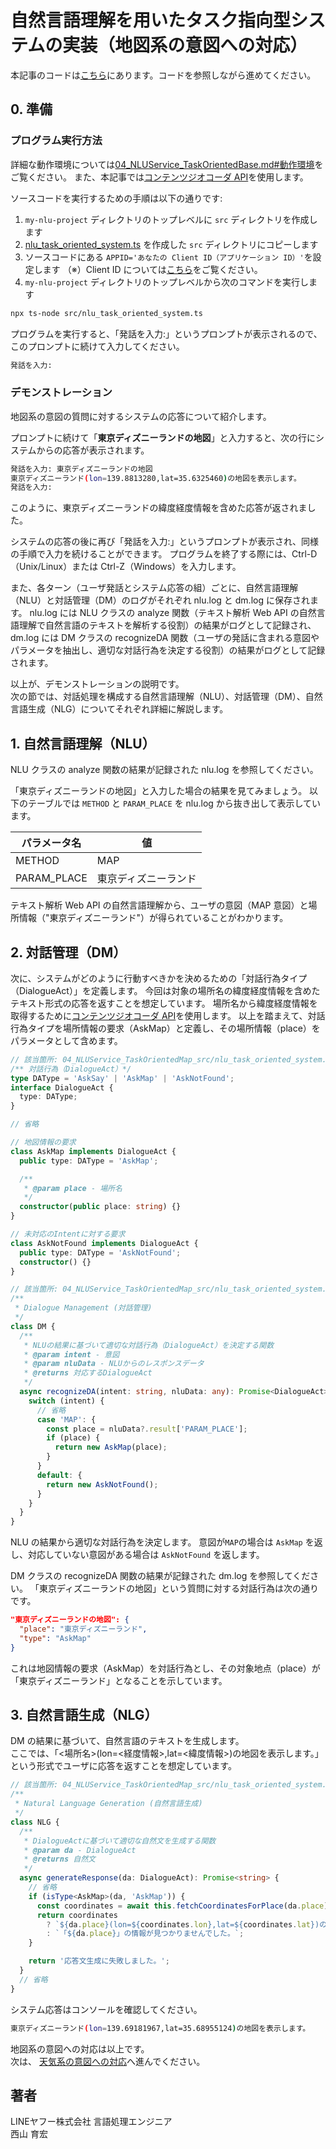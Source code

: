 # 自然言語理解を用いたタスク指向型システムの実装（地図系の意図への対応）

本記事のコードは[こちら](./04_NLUService_TaskOrientedMap_src/nlu_task_oriented_system.ts)にあります。コードを参照しながら進めてください。

## 0. 準備

### プログラム実行方法

詳細な動作環境については[04_NLUService_TaskOrientedBase.md#動作環境](./04_NLUService_TaskOrientedBase.md#動作環境)をご覧ください。
また、本記事では[コンテンツジオコーダ API](https://developer.yahoo.co.jp/webapi/map/openlocalplatform/v1/contentsgeocoder.html)を使用します。

ソースコードを実行するための手順は以下の通りです:

1. `my-nlu-project` ディレクトリのトップレベルに `src` ディレクトリを作成します
2. [nlu_task_oriented_system.ts](./04_NLUService_TaskOrientedMap_src/nlu_task_oriented_system.ts) を作成した `src` ディレクトリにコピーします
3. ソースコードにある `APPID='あなたの Client ID（アプリケーション ID）'`を設定します （※）Client ID については[こちら](../02_API_Specifications/00_Overview.md#client-id%E3%82%A2%E3%83%97%E3%83%AA%E3%82%B1%E3%83%BC%E3%82%B7%E3%83%A7%E3%83%B3id)をご覧ください。
4. `my-nlu-project` ディレクトリのトップレベルから次のコマンドを実行します

```bash
npx ts-node src/nlu_task_oriented_system.ts
```

プログラムを実行すると、「発話を入力:」というプロンプトが表示されるので、このプロンプトに続けて入力してください。

```bash
発話を入力:
```

### デモンストレーション

地図系の意図の質問に対するシステムの応答について紹介します。

プロンプトに続けて「**東京ディズニーランドの地図**」と入力すると、次の行にシステムからの応答が表示されます。

```bash
発話を入力: 東京ディズニーランドの地図
東京ディズニーランド(lon=139.8813280,lat=35.6325460)の地図を表示します。
発話を入力:
```

このように、東京ディズニーランドの緯度経度情報を含めた応答が返されました。

システムの応答の後に再び「発話を入力:」というプロンプトが表示され、同様の手順で入力を続けることができます。
プログラムを終了する際には、Ctrl-D（Unix/Linux）または Ctrl-Z（Windows）を入力します。

また、各ターン（ユーザ発話とシステム応答の組）ごとに、自然言語理解（NLU）と対話管理（DM）のログがそれぞれ nlu.log と dm.log に保存されます。
nlu.log には NLU クラスの analyze 関数（テキスト解析 Web API の自然言語理解で自然言語のテキストを解析する役割）の結果がログとして記録され、
dm.log には DM クラスの recognizeDA 関数（ユーザの発話に含まれる意図やパラメータを抽出し、適切な対話行為を決定する役割）の結果がログとして記録されます。

以上が、デモンストレーションの説明です。  
次の節では、対話処理を構成する自然言語理解（NLU）、対話管理（DM）、自然言語生成（NLG）についてそれぞれ詳細に解説します。

## 1. 自然言語理解（NLU）

NLU クラスの analyze 関数の結果が記録された nlu.log を参照してください。

「東京ディズニーランドの地図」と入力した場合の結果を見てみましょう。
以下のテーブルでは `METHOD` と `PARAM_PLACE` を nlu.log から抜き出して表示しています。

| パラメータ名 | 値                   |
| ------------ | -------------------- |
| METHOD       | MAP                  |
| PARAM_PLACE  | 東京ディズニーランド |

テキスト解析 Web API の自然言語理解から、ユーザの意図（MAP 意図）と場所情報（"東京ディズニーランド"）が得られていることがわかります。

## 2. 対話管理（DM）

次に、システムがどのように行動すべきかを決めるための「対話行為タイプ（DialogueAct）」を定義します。
今回は対象の場所名の緯度経度情報を含めたテキスト形式の応答を返すことを想定しています。
場所名から緯度経度情報を取得するために[コンテンツジオコーダ API](https://developer.yahoo.co.jp/webapi/map/openlocalplatform/v1/contentsgeocoder.html)を使用します。
以上を踏まえて、対話行為タイプを場所情報の要求（AskMap）と定義し、その場所情報（place）をパラメータとして含めます。

```ts
// 該当箇所: 04_NLUService_TaskOrientedMap_src/nlu_task_oriented_system.tsのl6-l36
/** 対話行為（DialogueAct）*/
type DAType = 'AskSay' | 'AskMap' | 'AskNotFound';
interface DialogueAct {
  type: DAType;
}

// 省略

// 地図情報の要求
class AskMap implements DialogueAct {
  public type: DAType = 'AskMap';

  /**
   * @param place - 場所名
   */
  constructor(public place: string) {}
}

// 未対応のIntentに対する要求
class AskNotFound implements DialogueAct {
  public type: DAType = 'AskNotFound';
  constructor() {}
}

// 該当箇所: 04_NLUService_TaskOrientedMap_src/nlu_task_oriented_system.tsのl122-l151
/**
 * Dialogue Management (対話管理)
 */
class DM {
  /**
   * NLUの結果に基づいて適切な対話行為（DialogueAct）を決定する関数
   * @param intent - 意図
   * @param nluData - NLUからのレスポンスデータ
   * @returns 対応するDialogueAct
   */
  async recognizeDA(intent: string, nluData: any): Promise<DialogueAct> {
    switch (intent) {
      // 省略
      case 'MAP': {
        const place = nluData?.result['PARAM_PLACE'];
        if (place) {
          return new AskMap(place);
        }
      }
      default: {
        return new AskNotFound();
      }
    }
  }
}
```

NLU の結果から適切な対話行為を決定します。
意図が`MAP`の場合は `AskMap` を返し、対応していない意図がある場合は `AskNotFound` を返します。

DM クラスの recognizeDA 関数の結果が記録された dm.log を参照してください。
「東京ディズニーランドの地図」という質問に対する対話行為は次の通りです。

```json
"東京ディズニーランドの地図": {
  "place": "東京ディズニーランド",
  "type": "AskMap"
}
```

これは地図情報の要求（AskMap）を対話行為とし、その対象地点（place）が「東京ディズニーランド」となることを示しています。

## 3. 自然言語生成（NLG）

DM の結果に基づいて、自然言語のテキストを生成します。  
ここでは、「<場所名>(lon=<経度情報>,lat=<緯度情報>)の地図を表示します。」という形式でユーザに応答を返すことを想定しています。

```ts
// 該当箇所: 04_NLUService_TaskOrientedMap_src/nlu_task_oriented_system.tsのl153-l188
/**
 * Natural Language Generation (自然言語生成)
 */
class NLG {
  /**
   * DialogueActに基づいて適切な自然文を生成する関数
   * @param da - DialogueAct
   * @returns 自然文
   */
  async generateResponse(da: DialogueAct): Promise<string> {
    // 省略
    if (isType<AskMap>(da, 'AskMap')) {
      const coordinates = await this.fetchCoordinatesForPlace(da.place);
      return coordinates
        ? `${da.place}(lon=${coordinates.lon},lat=${coordinates.lat})の地図を表示します。`
        : `「${da.place}」の情報が見つかりませんでした。`;
    }

    return '応答文生成に失敗しました。';
  }
  // 省略
}
```

システム応答はコンソールを確認してください。

```bash
東京ディズニーランド(lon=139.69181967,lat=35.68955124)の地図を表示します。
```

地図系の意図への対応は以上です。  
次は、 [天気系の意図への対応](./04_NLUService_TaskOrientedWeather.md)へ進んでください。

## 著者

LINEヤフー株式会社 言語処理エンジニア  
西山 育宏
